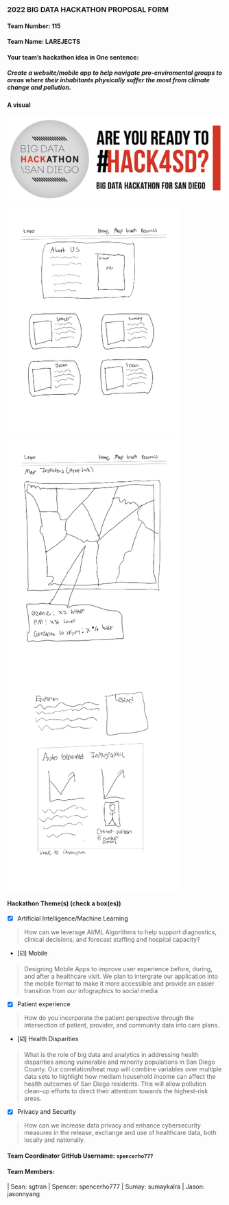 ### 2022 BIG DATA HACKATHON PROPOSAL FORM

#### Team Number: 115 

#### Team Name: LAREJECTS    
  
#### Your team’s hackathon idea in One sentence:
##### Create a website/mobile app to help navigate pro-enviromental groups to areas where their inhabitants physically suffer the most from climate change and pollution.


#### A visual
![bigdatahackathon4sd](https://github.com/BigDataForSanDiego/bigdataforsandiego.github.io/blob/master/templates/img/Hackathon-Promot-Img-1.png?raw=true "Big Data Hackathon for San Diego 2022")  

<img height="10%" width="80%" alt="hdma" src="https://github.com/BigDataForSanDiego/team115/blob/main/1C726316-4F35-4AED-896D-E8757D7C2271.png">

<img height="10%" width="80%" alt="hdma" src="https://github.com/BigDataForSanDiego/team115/blob/main/3301FC18-D580-49EC-AAEB-679D16736490.png">

<img height="10%" width="80%" alt="hdma" src="01159B84-D986-4FDB-BEF4-CE8737B2E205.png"> 


#### Hackathon Theme(s) (check a box(es))
- [X] Artificial Intelligence/Machine Learning 
> How can we leverage AI/ML Algorithms to help support diagnostics, clinical decisions, and forecast staffing and hospital capacity?
- [☑️] Mobile
> Designing Mobile Apps to improve user experience before, during, and after a healthcare visit.
> We plan to intergrate our application into the mobile format to make it more accessible and provide an easier transition from our infographics to social media
- [X] Patient experience
> How do you incorporate the patient perspective through the intersection of patient, provider, and community data into care plans.
- [☑️] Health Disparities
> What is the role of big data and analytics in addressing health disparities among vulnerable and minority populations in San Diego County.
Our correlation/heat map will combine variables over multiple data sets to highlight how mediam household income can affect the health outcomes of San Diego residents. This will allow pollution clean-up efforts to direct their attentiom towards the highest-risk areas.
- [X] Privacy and Security
> How can we increase data privacy and enhance cybersecurity measures in the release, exchange and use of healthcare data, both locally and nationally.

#### Team Coordinator GitHub Username: `spencerho777`

#### Team Members: 
| Sean: sgtran
| Spencer: spencerho777
| Sumay: sumaykalra
| Jason: jasonnyang

